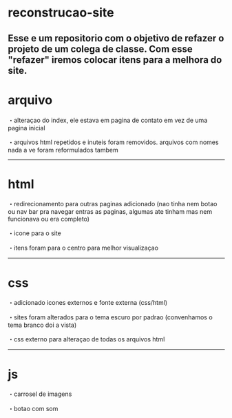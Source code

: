 # reconstrucao-site

## Esse e um repositorio com o objetivo de refazer o projeto de um colega de classe. Com esse "refazer" iremos colocar itens para a melhora do site.

# arquivo
・alteraçao do index, ele estava em pagina de contato em vez de uma pagina inicial 

・arquivos html repetidos e inuteis foram removidos. arquivos com nomes nada a ve foram reformulados tambem

<hr>

# html
・redirecionamento para outras paginas adicionado (nao tinha nem botao ou nav bar pra navegar entras as paginas, algumas ate tinham mas nem funcionava ou era completo)

・icone para o site

・itens foram para o centro para melhor visualizaçao

<hr>

# css
・adicionado icones externos e fonte externa (css/html)

・sites foram alterados para o tema escuro por padrao (convenhamos o tema branco doi a vista)

・css externo para alteraçao de todas os arquivos html

<hr>

# js
・carrosel de imagens

・botao com som 
